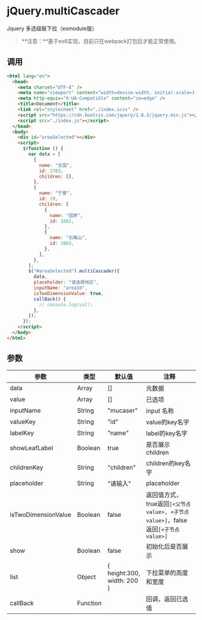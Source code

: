 # jQuery.multiCascader
Jquery 多选级联下拉（esmodule版）

> **注意：**基于es6实现，目前只在webpack打包后才能正常使用。

## 调用

```html
<html lang="en">
  <head>
    <meta charset="UTF-8" />
    <meta name="viewport" content="width=device-width, initial-scale=1.0" />
    <meta http-equiv="X-UA-Compatible" content="ie=edge" />
    <title>Document</title>
    <link rel="stylesheet" href="./index.scss" />
    <script src="https://cdn.bootcss.com/jquery/1.8.3/jquery.min.js"></script>
    <script src="./index.js"></script>
  </head>
  <body>
    <div id="areaSelected"></div>
    <script>
      $(function () {
        var data = [
          {
            name: "全国",
            id: 2703,
            children: [],
          },
          {
            name: "宁夏",
            id: 19,
            children: [
              {
                name: "固原",
                id: 1662,
              },
              {
                name: "石嘴山",
                id: 1663,
              },
            ],
          },
        ];
        $("#areaSelected").multiCascader({
          data,
          placeholder: "请选择地区",
          inputName: "areaId",
          isTwoDimensionValue: true,
          callBack() {
            // console.log(val);
          },
        });
      });
    </script>
  </body>
</html>

```



## 参数

| 参数                | 类型     | 默认值                                    | 注释                                                         |
| ------------------- | -------- | ----------------------------------------- | ------------------------------------------------------------ |
| data                | Array    | []                                        | 元数据                                                       |
| value               | Array    | []                                        | 已选项                                                       |
| inputName           | String   | "mucaser"                                 | input 名称                                                   |
| valueKey            | String   | "id"                                      | value的key名字                                               |
| labelKey            | String   | "name"                                    | label的key名字                                               |
| showLeafLabel       | Boolean  | true                                      | 是否展示children                                             |
| childrenKey         | String   | "children"                                | children的key名字                                            |
| placeholder         | String   | "请输入"                                  | placeholder                                                  |
| isTwoDimensionValue | Boolean  | false                                     | 返回值方式，true返回`[<父节点value>, <子节点value>]`，false返回`[<子节点value>]` |
| show                | Boolean  | false                                     | 初始化后是否展示                                             |
| list                | Object   | {<br />height:300,<br />width: 200<br />} | 下拉菜单的高度和宽度                                         |
| callBack            | Function |                                           | 回调，返回已选值                                             |
